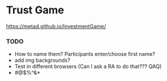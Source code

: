 # Trust Game
https://metad.github.io/InvestmentGame/

### TODO
- How to name them? Participants enter/choose first name?
- add img backgrounds?
- Test in different browsers (Can I ask a RA to do that??? QAQ)
- #@$%^&*
